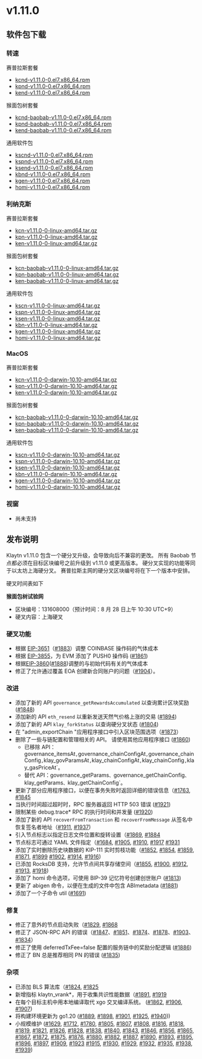 # v1.11.0

## 软件包下载

### 转速<a id="rpm"></a>

赛普拉斯套餐

- [kcnd-v1.11.0-0.el7.x86_64.rpm](https://packages.klaytn.net/klaytn/v1.11.0/kcnd-v1.11.0-0.el7.x86_64.rpm)
- [kpnd-v1.11.0-0.el7.x86_64.rpm](https://packages.klaytn.net/klaytn/v1.11.0/kpnd-v1.11.0-0.el7.x86_64.rpm)
- [kend-v1.11.0-0.el7.x86_64.rpm](https://packages.klaytn.net/klaytn/v1.11.0/kend-v1.11.0-0.el7.x86_64.rpm)

猴面包树套餐

- [kcnd-baobab-v1.11.0-0.el7.x86_64.rpm](https://packages.klaytn.net/klaytn/v1.11.0/kcnd-baobab-v1.11.0-0.el7.x86_64.rpm)
- [kpnd-baobab-v1.11.0-0.el7.x86_64.rpm](https://packages.klaytn.net/klaytn/v1.11.0/kpnd-baobab-v1.11.0-0.el7.x86_64.rpm)
- [kend-baobab-v1.11.0-0.el7.x86_64.rpm](https://packages.klaytn.net/klaytn/v1.11.0/kend-baobab-v1.11.0-0.el7.x86_64.rpm)

通用软件包

- [kscnd-v1.11.0-0.el7.x86_64.rpm](https://packages.klaytn.net/klaytn/v1.11.0/kscnd-v1.11.0-0.el7.x86_64.rpm)
- [kspnd-v1.11.0-0.el7.x86_64.rpm](https://packages.klaytn.net/klaytn/v1.11.0/kspnd-v1.11.0-0.el7.x86_64.rpm)
- [ksend-v1.11.0-0.el7.x86_64.rpm](https://packages.klaytn.net/klaytn/v1.11.0/ksend-v1.11.0-0.el7.x86_64.rpm)
- [kbnd-v1.11.0-0.el7.x86_64.rpm](https://packages.klaytn.net/klaytn/v1.11.0/kbnd-v1.11.0-0.el7.x86_64.rpm)
- [kgen-v1.11.0-0.el7.x86_64.rpm](https://packages.klaytn.net/klaytn/v1.11.0/kgen-v1.11.0-0.el7.x86_64.rpm)
- [homi-v1.11.0-0.el7.x86_64.rpm](https://packages.klaytn.net/klaytn/v1.11.0/homi-v1.11.0-0.el7.x86_64.rpm)

### 利纳克斯<a id="linux"></a>

赛普拉斯套餐

- [kcn-v1.11.0-0-linux-amd64.tar.gz](https://packages.klaytn.net/klaytn/v1.11.0/kcn-v1.11.0-0-linux-amd64.tar.gz)
- [kpn-v1.11.0-0-linux-amd64.tar.gz](https://packages.klaytn.net/klaytn/v1.11.0/kpn-v1.11.0-0-linux-amd64.tar.gz)
- [ken-v1.11.0-0-linux-amd64.tar.gz](https://packages.klaytn.net/klaytn/v1.11.0/ken-v1.11.0-0-linux-amd64.tar.gz)

猴面包树套餐

- [kcn-baobab-v1.11.0-0-linux-amd64.tar.gz](https://packages.klaytn.net/klaytn/v1.11.0/kcn-baobab-v1.11.0-0-linux-amd64.tar.gz)
- [kpn-baobab-v1.11.0-0-linux-amd64.tar.gz](https://packages.klaytn.net/klaytn/v1.11.0/kpn-baobab-v1.11.0-0-linux-amd64.tar.gz)
- [ken-baobab-v1.11.0-0-linux-amd64.tar.gz](https://packages.klaytn.net/klaytn/v1.11.0/ken-baobab-v1.11.0-0-linux-amd64.tar.gz)

通用软件包

- [kscn-v1.11.0-0-linux-amd64.tar.gz](https://packages.klaytn.net/klaytn/v1.11.0/kscn-v1.11.0-0-linux-amd64.tar.gz)
- [kspn-v1.11.0-0-linux-amd64.tar.gz](https://packages.klaytn.net/klaytn/v1.11.0/kspn-v1.11.0-0-linux-amd64.tar.gz)
- [ksen-v1.11.0-0-linux-amd64.tar.gz](https://packages.klaytn.net/klaytn/v1.11.0/ksen-v1.11.0-0-linux-amd64.tar.gz)
- [kbn-v1.11.0-0-linux-amd64.tar.gz](https://packages.klaytn.net/klaytn/v1.11.0/kbn-v1.11.0-0-linux-amd64.tar.gz)
- [kgen-v1.11.0-0-linux-amd64.tar.gz](https://packages.klaytn.net/klaytn/v1.11.0/kgen-v1.11.0-0-linux-amd64.tar.gz)
- [homi-v1.11.0-0-linux-amd64.tar.gz](https://packages.klaytn.net/klaytn/v1.11.0/homi-v1.11.0-0-linux-amd64.tar.gz)

### MacOS<a id="macos"></a>

赛普拉斯套餐

- [kcn-v1.11.0-0-darwin-10.10-amd64.tar.gz](https://packages.klaytn.net/klaytn/v1.11.0/kcn-v1.11.0-0-darwin-10.10-amd64.tar.gz)
- [kpn-v1.11.0-0-darwin-10.10-amd64.tar.gz](https://packages.klaytn.net/klaytn/v1.11.0/kpn-v1.11.0-0-darwin-10.10-amd64.tar.gz)
- [ken-v1.11.0-0-darwin-10.10-amd64.tar.gz](https://packages.klaytn.net/klaytn/v1.11.0/ken-v1.11.0-0-darwin-10.10-amd64.tar.gz)

猴面包树套餐

- [kcn-baobab-v1.11.0-0-darwin-10.10-amd64.tar.gz](https://packages.klaytn.net/klaytn/v1.11.0/kcn-baobab-v1.11.0-0-darwin-10.10-amd64.tar.gz)
- [kpn-baobab-v1.11.0-0-darwin-10.10-amd64.tar.gz](https://packages.klaytn.net/klaytn/v1.11.0/kpn-baobab-v1.11.0-0-darwin-10.10-amd64.tar.gz)
- [ken-baobab-v1.11.0-0-darwin-10.10-amd64.tar.gz](https://packages.klaytn.net/klaytn/v1.11.0/ken-baobab-v1.11.0-0-darwin-10.10-amd64.tar.gz)

通用软件包

- [kscn-v1.11.0-0-darwin-10.10-amd64.tar.gz](https://packages.klaytn.net/klaytn/v1.11.0/kscn-v1.11.0-0-darwin-10.10-amd64.tar.gz)
- [kspn-v1.11.0-0-darwin-10.10-amd64.tar.gz](https://packages.klaytn.net/klaytn/v1.11.0/kspn-v1.11.0-0-darwin-10.10-amd64.tar.gz)
- [ksen-v1.11.0-0-darwin-10.10-amd64.tar.gz](https://packages.klaytn.net/klaytn/v1.11.0/ksen-v1.11.0-0-darwin-10.10-amd64.tar.gz)
- [kbn-v1.11.0-0-darwin-10.10-amd64.tar.gz](https://packages.klaytn.net/klaytn/v1.11.0/kbn-v1.11.0-0-darwin-10.10-amd64.tar.gz)
- [kgen-v1.11.0-0-darwin-10.10-amd64.tar.gz](https://packages.klaytn.net/klaytn/v1.11.0/kgen-v1.11.0-0-darwin-10.10-amd64.tar.gz)
- [homi-v1.11.0-0-darwin-10.10-amd64.tar.gz](https://packages.klaytn.net/klaytn/v1.11.0/homi-v1.11.0-0-darwin-10.10-amd64.tar.gz)

### 视窗<a id="windows"></a>

- 尚未支持

## 发布说明

Klaytn v1.11.0 包含一个硬分叉升级，会导致向后不兼容的更改。 所有 Baobab 节点都必须在目标区块编号之前升级到 v1.11.0 或更高版本。 硬分叉实现的功能等同于以太坊上海硬分叉。 赛普拉斯主网的硬分叉区块编号将在下一个版本中安排。

硬叉时间表如下

**猴面包树试验网**

- 区块编号：131608000（预计时间：8 月 28 日上午 10:30 UTC+9）
- 硬叉内容：上海硬叉

### 硬叉功能

- 根据 [EIP-3651](https://eips.ethereum.org/EIPS/eip-3651)（[#1883](https://github.com/klaytn/klaytn/pull/1883)）调整 COINBASE 操作码的气体成本
- 根据 [EIP-3855](https://eips.ethereum.org/EIPS/eip-3855)，为 EVM 添加了 PUSH0 操作码 ([#1861](https://github.com/klaytn/klaytn/pull/1861))
- 根据[EIP-3860](https://eips.ethereum.org/EIPS/eip-3860)([#1888](https://github.com/klaytn/klaytn/pull/1888))调整的与初始代码有关的气体成本
- 修正了允许通过覆盖 EOA 创建新合同账户的问题（[#1904](https://github.com/klaytn/klaytn/pull/1904)）。

### 改进

- 添加了新的 API `governance_getRewardsAccumulated` 以查询累计区块奖励 ([#1848](https://github.com/klaytn/klaytn/pull/1848))
- 添加新的 API `eth_resend` 以重新发送天然气价格上涨的交易 ([#1894](https://github.com/klaytn/klaytn/pull/1894))
- 添加了新的 API `klay_forkStatus` 以查询硬分叉状态 ([#1804](https://github.com/klaytn/klaytn/pull/1804))
- 在 "admin_exportChain "应用程序接口中引入区块范围选项（[#1873](https://github.com/klaytn/klaytn/pull/1873)）
- 删除了一些与链配置和管理相关的 API。 请使用其他应用程序接口 ([#1860](https://github.com/klaytn/klaytn/pull/1860))
    - 已移除 API：governance_itemsAt`,`governance_chainConfigAt`,`governance_chainConfig`,`klay_govParamsAt`,`klay_chainConfigAt`,`klay_chainConfig`,`klay_gasPriceAt\`。
    - 替代 API：governance_getParams`、`governance_getChainConfig`、`klay_getParams`、`klay_getChainConfig\`。
- 更新了部分应用程序接口，以便在事务失败时返回详细的错误信息（[#1763](https://github.com/klaytn/klaytn/pull/1763), [#1845](https://github.com/klaytn/klaytn/pull/1845)
- 当执行时间超过超时时，RPC 服务器返回 HTTP 503 错误 ([#1921](https://github.com/klaytn/klaytn/pull/1921))
- 限制某些 debug.trace\* RPC 的执行时间和并发量 ([#1920](https://github.com/klaytn/klaytn/pull/1920))
- 添加了新的 API `recoverFromTransaction` 和 `recoverFromMessage` 从签名中恢复签名者地址（[#1911](https://github.com/klaytn/klaytn/pull/1911), [#1937](https://github.com/klaytn/klaytn/pull/1937))
- 引入节点标志以指定日志文件位置和旋转设置（[#1869](https://github.com/klaytn/klaytn/pull/1869), [#1884](https://github.com/klaytn/klaytn/pull/1884)
- 节点标志可通过 YAML 文件指定（[#1684](https://github.com/klaytn/klaytn/pull/1684), [#1905](https://github.com/klaytn/klaytn/pull/1905), [#1910](https://github.com/klaytn/klaytn/pull/1910), [#1917](https://github.com/klaytn/klaytn/pull/1917) [#1931](https://github.com/klaytn/klaytn/pull/1931)
- 添加了实时删除历史块数据的 KIP-111 实时剪枝功能（[#1852](https://github.com/klaytn/klaytn/pull/1852), [#1854](https://github.com/klaytn/klaytn/pull/1854), [#1859](https://github.com/klaytn/klaytn/pull/1859), [#1871](https://github.com/klaytn/klaytn/pull/1871), [#1899](https://github.com/klaytn/klaytn/pull/1899) [#1902](https://github.com/klaytn/klaytn/pull/1902), [#1914](https://github.com/klaytn/klaytn/pull/1914), [#1916](https://github.com/klaytn/klaytn/pull/1916))
- 已添加 RocksDB 支持，允许节点间共享存储空间（[#1855](https://github.com/klaytn/klaytn/pull/1855), [#1900](https://github.com/klaytn/klaytn/pull/1900), [#1912](https://github.com/klaytn/klaytn/pull/1912), [#1913](https://github.com/klaytn/klaytn/pull/1913), [#1918](https://github.com/klaytn/klaytn/pull/1918))
- 添加了 homi 命令选项，可使用 BIP-39 记忆符号创建创世账户 ([#1813](https://github.com/klaytn/klaytn/pull/1813))
- 更新了 abigen 命令，以便在生成的文件中包含 ABImetadata ([#1881](https://github.com/klaytn/klaytn/pull/1881))
- 添加了一个子命令 util ([#1691](https://github.com/klaytn/klaytn/pull/1691))

### 修复

- 修正了意外的节点启动失败（[#1829](https://github.com/klaytn/klaytn/pull/1829), [#1868](https://github.com/klaytn/klaytn/pull/1868)
- 修正了 JSON-RPC API 的错误（[#1847](https://github.com/klaytn/klaytn/pull/1847)、[#1851](https://github.com/klaytn/klaytn/pull/1851)、[#1874](https://github.com/klaytn/klaytn/pull/1874)、[#1878](https://github.com/klaytn/klaytn/pull/1878)、[#1903](https://github.com/klaytn/klaytn/pull/1903)、[#1834](https://github.com/klaytn/klaytn/pull/1834)）
- 修正了使用 deferredTxFee=false 配置的服务链中的奖励分配逻辑 ([#1886](https://github.com/klaytn/klaytn/pull/1886))
- 修正了 BN 总是推荐相同 PN 的错误 ([#1835](https://github.com/klaytn/klaytn/pull/1835))

### 杂项

- 已添加 BLS 算法库（[#1824](https://github.com/klaytn/klaytn/pull/1824), [#1825](https://github.com/klaytn/klaytn/pull/1825)
- 新增指标 klaytn_vrank\*，用于收集共识性能数据（[#1891](https://github.com/klaytn/klaytn/pull/1891), [#1919](https://github.com/klaytn/klaytn/pull/1919)
- 在每个目标主机中用本地编译取代 xgo 交叉编译系统。 ([#1862](https://github.com/klaytn/klaytn/pull/1862), [#1906](https://github.com/klaytn/klaytn/pull/1906), [#1907](https://github.com/klaytn/klaytn/pull/1907))
- 将构建环境更新为 go1.20 ([#1889](https://github.com/klaytn/klaytn/pull/1889), [#1898](https://github.com/klaytn/klaytn/pull/1898), [#1901](https://github.com/klaytn/klaytn/pull/1901), [#1925](https://github.com/klaytn/klaytn/pull/1925), [#1940](https://github.com/klaytn/klaytn/pull/1940)))
- 小规模维护 ([#1629](https://github.com/klaytn/klaytn/pull/1629), [#1712](https://github.com/klaytn/klaytn/pull/1712), [#1780](https://github.com/klaytn/klaytn/pull/1780), [#1805](https://github.com/klaytn/klaytn/pull/1805), [#1807](https://github.com/klaytn/klaytn/pull/1807), [#1808](https://github.com/klaytn/klaytn/pull/1808), [#1816](https://github.com/klaytn/klaytn/pull/1816), [#1818](https://github.com/klaytn/klaytn/pull/1818), [#1819](https://github.com/klaytn/klaytn/pull/1819), [#1821](https://github.com/klaytn/klaytn/pull/1821), [#1826](https://github.com/klaytn/klaytn/pull/1826), [#1828](https://github.com/klaytn/klaytn/pull/1828), [#1838](https://github.com/klaytn/klaytn/pull/1838), [#1840](https://github.com/klaytn/klaytn/pull/1840), [#1843](https://github.com/klaytn/klaytn/pull/1843), [#1846](https://github.com/klaytn/klaytn/pull/1846), [#1856](https://github.com/klaytn/klaytn/pull/1856), [#1865](https://github.com/klaytn/klaytn/pull/1865), [#1867](https://github.com/klaytn/klaytn/pull/1867), [#1872](https://github.com/klaytn/klaytn/pull/1872), [#1875](https://github.com/klaytn/klaytn/pull/1875), [#1876](https://github.com/klaytn/klaytn/pull/1876), [#1880](https://github.com/klaytn/klaytn/pull/1880), [#1882](https://github.com/klaytn/klaytn/pull/1882), [#1887](https://github.com/klaytn/klaytn/pull/1887), [#1890](https://github.com/klaytn/klaytn/pull/1890), [#1893](https://github.com/klaytn/klaytn/pull/1893), [#1895](https://github.com/klaytn/klaytn/pull/1895), [#1896](https://github.com/klaytn/klaytn/pull/1896), [#1897](https://github.com/klaytn/klaytn/pull/1897), [#1909](https://github.com/klaytn/klaytn/pull/1909), [#1923](https://github.com/klaytn/klaytn/pull/1923) [#1915](https://github.com/klaytn/klaytn/pull/1915), [#1930](https://github.com/klaytn/klaytn/pull/1930), [#1929](https://github.com/klaytn/klaytn/pull/1929), [#1932](https://github.com/klaytn/klaytn/pull/1932), [#1935](https://github.com/klaytn/klaytn/pull/1935), [#1938](https://github.com/klaytn/klaytn/pull/1938), [#1939](https://github.com/klaytn/klaytn/pull/1939))
